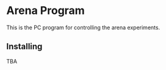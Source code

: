 # Arena Program

This is the PC program for controlling the arena experiments.

## Installing

TBA

